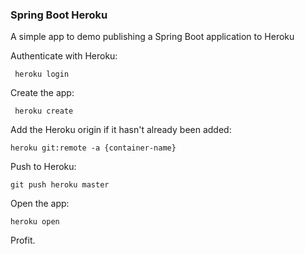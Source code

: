 ### Spring Boot Heroku

A simple app to demo publishing a Spring Boot application to Heroku

Authenticate with Heroku:

``` heroku login```

Create the app:

``` heroku create```

Add the Heroku origin if it hasn't already been added:

```heroku git:remote -a {container-name}```

Push to Heroku:

```git push heroku master```

Open the app:

```heroku open```

Profit.
